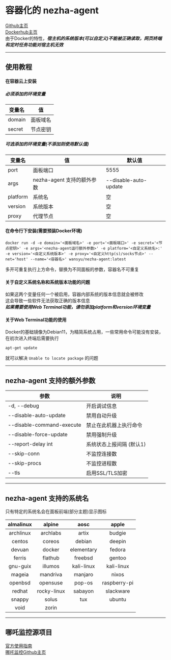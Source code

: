 # 容器化的 nezha-agent
[Github主页](https://github.com/Redamancy2319/dockerized-nezha-agent)  
[Dockerhub主页](https://hub.docker.com/r/redamancy2319/nezha-agent)  
由于Docker的特性，***宿主机的系统版本(可以自定义)不能被正确读取，网页终端和定时任务功能对宿主机无效***  

***
## 使用教程
#### 在容器云上安装  
##### 必须添加的环境变量  
| 变量名 | 值       |
| ------ | -------- |
| domain | 面板域名 |
| secret | 节点密钥 |
##### 可选添加的环境变量(不添加则使用默认值)  

| 变量名   | 值                         | 默认值                |
| -------- | -------------------------- | --------------------- |
| port     | 面板端口                   | 5555                  |
| args     | nezha-agent 支持的额外参数 | --disable-auto-update |
| platform | 系统名                     | 空                    |
| version  | 系统版本                   | 空                    |
| proxy    | 代理节点                   | 空                    |
#### 在命令行下安装(需要预装Docker环境)
```shell
docker run -d -e domain='<面板域名>' -e port='<面板端口>' -e secret='<节点密钥>' -e args='<nezha-agent运行额外参数>' -e platform='<自定义系统名>:' -e version='<自定义系统版本>' -e proxy='<自定义http(s)/socks节点>' --net='host' --name='<容器名>' wansyu/nezha-agent:latest
```
多开可重复执行上方命令，替换为不同面板的参数，容器名不可重复
#### 关于自定义系统名称和系统版本功能的问题
如果这两个变量任何一个被启用，容器内部系统的版本信息就会被修改  
这会导致一些软件无法获取正确的版本信息  
***如果需要使用Web Terminal功能，请勿添加platform和version环境变量***

#### 关于Web Terminal功能的使用
Docker的基础镜像为Debian11，为精简系统占用，一些常用命令可能没有安装，在初次进入终端后需要执行  
```shell
apt-get update
```
就可以解决 `Unable to locate package` 的问题

***
## nezha-agent 支持的额外参数    
| 参数                      | 说明                     |
| ------------------------- | ------------------------ |
| -d, --debug               | 开启调试信息             |
| --disable-auto-update     | 禁用自动升级             |
| --disable-command-execute | 禁止在此机器上执行命令   |
| --disable-force-update    | 禁用强制升级             |
| --report-delay int        | 系统状态上报间隔 (默认1) |
| --skip-conn               | 不监控连接数             |
| --skip-procs              | 不监控进程数             |
| --tls                     | 启用SSL/TLS加密          |
***
## nezha-agent 支持的系统名  
只有特定的系统名会在面板前端(部分主题)显示图标  

| almalinux |   alpine    |    aosc    |    apple     |
| :-------: | :---------: | :--------: | :----------: |
| archlinux |  archlabs   |   artix    |    budgie    |
|  centos   |   coreos    |   debian   |    deepin    |
|  devuan   |   docker    | elementary |    fedora    |
|  ferris   |   flathub   |  freebsd   |    gentoo    |
| gnu-guix  |   illumos   | kali-linux |  kali-linux  |
|  mageia   |  mandriva   |  manjaro   |    nixos     |
|  openbsd  |  opensuse   |   pop-os   | raspberry-pi |
|  redhat   | rocky-linux |  sabayon   |  slackware   |
|  snappy   |    solus    |    tux     |    ubuntu    |
|   void    |    zorin    |            |              |
***
## 哪吒监控源项目

[官方使用指南](https://nezha.wiki/)  
[哪吒监控Github主页](https://github.com/naiba/nezha)